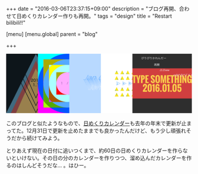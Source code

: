 +++
date = "2016-03-06T23:37:15+09:00"
description = "ブログ再開、合わせて日めくりカレンダー作りも再開。"
tags = "design"
title = "Restart bilibili!!"

[menu]
  [menu.global]
    parent = "blog"

+++

![](/images/blog/restart-bilibili/image.png)

このブログと似たようなもので、[日めくりカレンダー](http://bilibili-calendar.tumblr.com/)も去年の年末で更新が止まってた。12月31日で更新を止めたままでも良かったんだけど、もう少し頑張れそうだから続けてみよう。

とりあえず現在の日付に追いつくまで、約60日の日めくりカレンダーを作らないといけない。その日の分のカレンダーを作りつつ、溜め込んだカレンダーを作るのはしんどそうだな... 。はひー。
